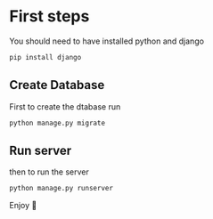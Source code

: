 # First steps

You should need to have installed python and django 

```python
pip install django
```
## Create Database
First to create the dtabase run 
```python
python manage.py migrate
```
## Run server
then to run the server 
```python
python manage.py runserver
```

Enjoy 🤙